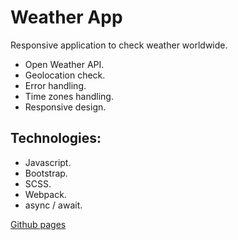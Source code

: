 # Weather App
Responsive application to check weather worldwide.

* Open Weather API.
* Geolocation check.
* Error handling.
* Time zones handling.
* Responsive design.

## Technologies:
* Javascript.
* Bootstrap.
* SCSS.
* Webpack.
* async / await.

[Github pages](https://ocnm.github.io/sb-weather/)
